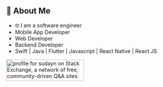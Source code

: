 

<!--
**sxudan/sxudan** is a ✨ _special_ ✨ repository because its `README.md` (this file) appears on your GitHub profile.

Here are some ideas to get you started:

- 🔭 I’m currently working on ...
- 🌱 I’m currently learning ...
- 👯 I’m looking to collaborate on ...
- 🤔 I’m looking for help with ...
- 💬 Ask me about ...
- 📫 How to reach me: ...
- 😄 Pronouns: ...
- ⚡ Fun fact: ...
-->
## :book: About Me

- 🤓 I am a software engineer
- Mobile App Developer
- Web Developer
- Backend Developer
- Swift | Java | Flutter | Javascript | React Native | React JS


<a href="https://stackexchange.com/users/11829480"><img src="https://stackexchange.com/users/flair/11829480.png" width="208" height="58" alt="profile for sudayn on Stack Exchange, a network of free, community-driven Q&amp;A sites" title="profile for sudayn on Stack Exchange, a network of free, community-driven Q&amp;A sites"></a>
